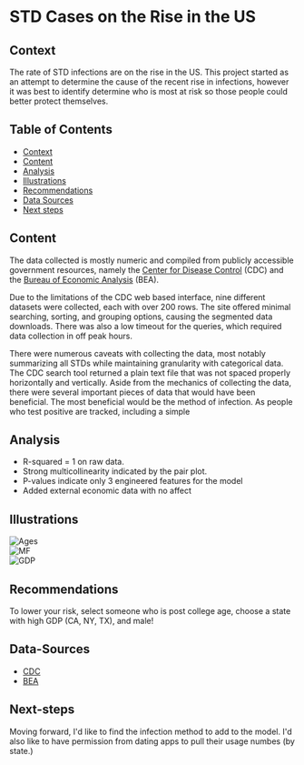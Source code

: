 <p align="center"></p>

# STD Cases on the Rise in the US

## Context

The rate of STD infections are on the rise in the US.  This project started as an attempt to determine the cause of the recent rise in infections, however it was best to identify determine who is most at risk so those people could better protect themselves. 

## Table of Contents

- [Context](#Context)
- [Content](#Content)
- [Analysis](#Analysis)
- [Illustrations](#Illustrations)
- [Recommendations](#Recommendations)
- [Data Sources](#Data-Sources)
- [Next steps](#Next-steps)

## Content

The data collected is mostly numeric and compiled from publicly accessible government resources, namely the [Center for Disease Control](https://wonder.cdc.gov/controller/datarequest/D128) (CDC) and the [Bureau of Economic Analysis](https://www.bea.gov/) (BEA).  

Due to the limitations of the CDC web based interface, nine different datasets were collected, each with over 200 rows.  The site offered minimal searching, sorting, and grouping options, causing the segmented data downloads.  There was also a low timeout for the queries, which required data collection in off peak hours.

There were numerous caveats with collecting the data, most notably summarizing all STDs while maintaining granularity with categorical data.  The CDC search tool returned a plain text file that was not spaced properly horizontally and vertically.  Aside from the mechanics of collecting the data, there were several important pieces of data that would have been beneficial.  The most beneficial would be the method of infection.  As people who test positive are tracked, including a simple 

## Analysis

- R-squared = 1 on raw data. 
- Strong multicollinearity indicated by the pair plot.
- P-values indicate only 3 engineered features for the model
- Added external economic data with no affect

## Illustrations 

![Ages](./img/infections_age.svg)  
![MF](./img/mf_inf_percent.svg)  
![GDP](./img/statecasesvsgdp.svg) 

## Recommendations

To lower your risk, select someone who is post college age, choose a state with high GDP (CA, NY, TX), and male! 

## Data-Sources

- [CDC](https://wonder.cdc.gov/controller/datarequest/D128)  
- [BEA](https://www.bea.gov/)

## Next-steps  
 
Moving forward, I'd like to find the infection method to add to the model.  I'd also like to have permission from dating apps to pull their usage numbes (by state.)

